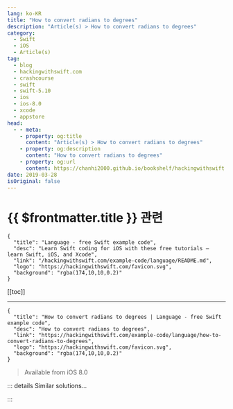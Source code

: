 ```yaml
---
lang: ko-KR
title: "How to convert radians to degrees"
description: "Article(s) > How to convert radians to degrees"
category:
  - Swift
  - iOS
  - Article(s)
tag: 
  - blog
  - hackingwithswift.com
  - crashcourse
  - swift
  - swift-5.10
  - ios
  - ios-8.0
  - xcode
  - appstore
head:
  - - meta:
    - property: og:title
      content: "Article(s) > How to convert radians to degrees"
    - property: og:description
      content: "How to convert radians to degrees"
    - property: og:url
      content: https://chanhi2000.github.io/bookshelf/hackingwithswift.com/example-code/language/how-to-convert-radians-to-degrees.html
date: 2019-03-28
isOriginal: false
---
```


# {{ $frontmatter.title }} 관련

```component VPCard
{
  "title": "Language - free Swift example code",
  "desc": "Learn Swift coding for iOS with these free tutorials – learn Swift, iOS, and Xcode",
  "link": "/hackingwithswift.com/example-code/language/README.md",
  "logo": "https://hackingwithswift.com/favicon.svg",
  "background": "rgba(174,10,10,0.2)"
}
```

[[toc]]

---

```component VPCard
{
  "title": "How to convert radians to degrees | Language - free Swift example code",
  "desc": "How to convert radians to degrees",
  "link": "https://hackingwithswift.com/example-code/language/how-to-convert-radians-to-degrees",
  "logo": "https://hackingwithswift.com/favicon.svg",
  "background": "rgba(174,10,10,0.2)"
}
```

> Available from iOS 8.0

<!-- TODO: 작성 -->

<!-- 
Most angles in iOS are measured using radians rather than degrees, but the majority of users prefer to see degrees so you’ll need to do some conversion. The equation to convert between the two is simple enough: multiply the number by 180, then divide the result by Pi.

To make things easier, drop in this function:

```swift
func rad2deg(_ number: Double) -> Double {
    return number * 180 / .pi
}
```

You can now use `rad2deg(5)` to find 5 radians in degrees.

-->

::: details Similar solutions…

<!--
/example-code/language/how-to-convert-degrees-to-radians">How to convert degrees to radians 
/example-code/uikit/how-to-convert-a-cgpoint-in-one-uiview-to-another-view-using-convert">How to convert a CGPoint in one UIView to another view using convert() 
/example-code/system/how-to-convert-units-using-unit-and-measurement">How to convert units using Unit and Measurement 
/quick-start/swiftui/how-to-rotate-a-view">How to rotate a view 
/example-code/strings/how-to-convert-a-string-to-a-safe-format-for-url-slugs-and-filenames">How to convert a string to a safe format for URL slugs and filenames</a>
-->

:::

